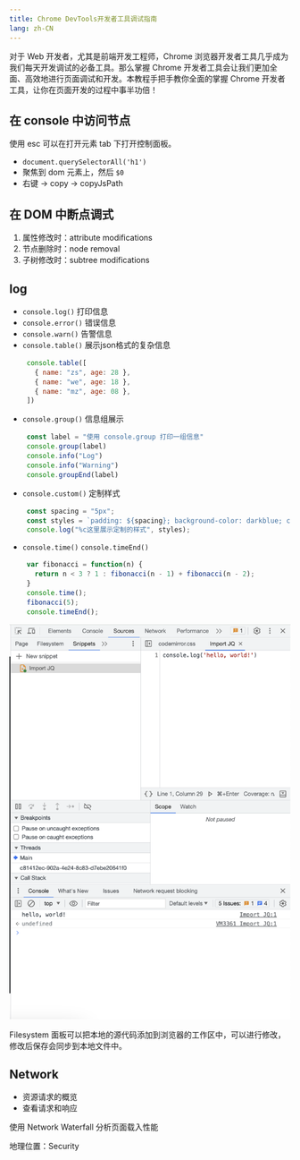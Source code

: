 ```yaml
---
title: Chrome DevTools开发者工具调试指南
lang: zh-CN
---
```


对于 Web 开发者，尤其是前端开发工程师，Chrome 浏览器开发者工具几乎成为我们每天开发调试的必备工具。那么掌握 Chrome 开发者工具会让我们更加全面、高效地进行页面调试和开发。本教程手把手教你全面的掌握 Chrome 开发者工具，让你在页面开发的过程中事半功倍！

## 在 console 中访问节点

使用 esc 可以在打开元素 tab 下打开控制面板。

- `document.querySelectorAll('h1')`
- 聚焦到 dom 元素上，然后 `$0`
- 右键 -> copy -> copyJsPath

## 在 DOM 中断点调式

1. 属性修改时：attribute modifications
2. 节点删除时：node removal
3. 子树修改时：subtree modifications

## log

- `console.log()` 打印信息
- `console.error()` 错误信息
- `console.warn()` 告警信息
- `console.table()` 展示json格式的复杂信息
   ```js
    console.table([
      { name: "zs", age: 28 },
      { name: "we", age: 18 },
      { name: "mz", age: 08 },
    ])
   ```
- `console.group()` 信息组展示
   ```js
    const label = "使用 console.group 打印一组信息"
    console.group(label)
    console.info("Log")
    console.info("Warning")
    console.groupEnd(label)
   ```
- `console.custom()` 定制样式
   ```js
    const spacing = "5px";
    const styles = `padding: ${spacing}; background-color: darkblue; color:white; font-style:italic; border: ${spacing} solid crimson; font-size: 2em;`;
    console.log("%c这里展示定制的样式", styles);
   ```
- `console.time()` `console.timeEnd()`
   ```js
    var fibonacci = function(n) {
      return n < 3 ? 1 : fibonacci(n - 1) + fibonacci(n - 2);
    }
    console.time();
    fibonacci(5);
    console.timeEnd();
   ```

![source-snippet](./imgs/source-snipptes.png)

Filesystem 面板可以把本地的源代码添加到浏览器的工作区中，可以进行修改，修改后保存会同步到本地文件中。

## Network

- 资源请求的概览
- 查看请求和响应

使用 Network Waterfall 分析页面载入性能

地理位置：Security
